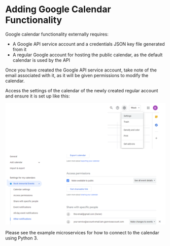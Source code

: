 # Adding Google Calendar Functionality
Google calendar functionality externally requires:
- A Google API service account and a credentials JSON key file generated from it
- A regular Google account for hosting the public calendar, as the default calendar is used by the API

Once you have created the Google API service account, take note of the email associated with it, as it will be given permissions to modify the calendar.

Access the settings of the calendar of the newly created regular account and ensure it is set up like this:

![ss_cal_settings](https://raw.githubusercontent.com/rockimmortal/riweb/documentation/src/backend/doc/img/ss_cal_settings.png)

Please see the example microservices for how to connect to the calendar using Python 3.